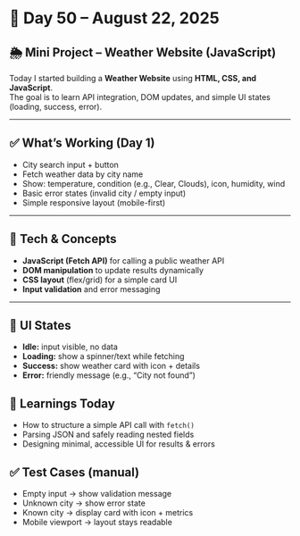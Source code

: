# 📅 Day 50 – August 22, 2025

## 🌦️ Mini Project – Weather Website (JavaScript)

Today I started building a **Weather Website** using **HTML, CSS, and JavaScript**.  
The goal is to learn API integration, DOM updates, and simple UI states (loading, success, error).

---

## ✅ What’s Working (Day 1)
- City search input + button
- Fetch weather data by city name
- Show: temperature, condition (e.g., Clear, Clouds), icon, humidity, wind
- Basic error states (invalid city / empty input)
- Simple responsive layout (mobile-first)

---

## 🧩 Tech & Concepts
- **JavaScript (Fetch API)** for calling a public weather API
- **DOM manipulation** to update results dynamically
- **CSS layout** (flex/grid) for a simple card UI
- **Input validation** and error messaging

---
## 🔎 UI States
- **Idle:** input visible, no data
- **Loading:** show a spinner/text while fetching
- **Success:** show weather card with icon + details
- **Error:** friendly message (e.g., “City not found”)

## 🧠 Learnings Today
- How to structure a simple API call with `fetch()`
- Parsing JSON and safely reading nested fields
- Designing minimal, accessible UI for results & errors

## ✅ Test Cases (manual)
- Empty input → show validation message
- Unknown city → show error state
- Known city → display card with icon + metrics
- Mobile viewport → layout stays readable

